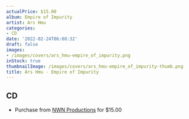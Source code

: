 ```yaml
---
actualPrice: $15.00
album: Empire of Impurity
artist: Ars Hmu
categories:
- CD
date: '2022-02-24T06:08:32'
draft: false
images:
- /images/covers/ars_hmu-empire_of_impurity.png
inStock: true
thumbnailImage: /images/covers/ars_hmu-empire_of_impurity-thumb.png
title: Ars Hmu - Empire of Impurity
---
```


## CD
* Purchase from [NWN Productions](http://shop.nwnprod.com/index.php?route=product/product&path=93&product_id=21033&sort=pd.name&order=ASC) for $15.00
